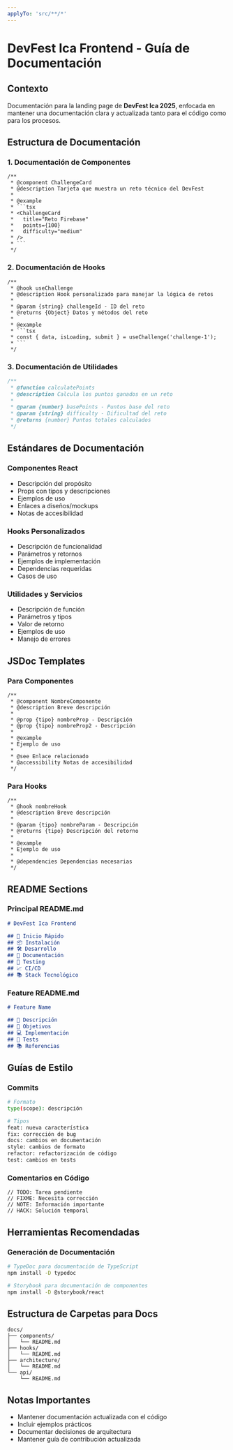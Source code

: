 ```yaml
---
applyTo: 'src/**/*'
---
```


# DevFest Ica Frontend - Guía de Documentación

## Contexto
Documentación para la landing page de **DevFest Ica 2025**, enfocada en mantener una documentación clara y actualizada tanto para el código como para los procesos.

## Estructura de Documentación

### 1. Documentación de Componentes
```tsx
/**
 * @component ChallengeCard
 * @description Tarjeta que muestra un reto técnico del DevFest
 * 
 * @example
 * ```tsx
 * <ChallengeCard
 *   title="Reto Firebase"
 *   points={100}
 *   difficulty="medium"
 * />
 * ```
 */
```

### 2. Documentación de Hooks
```tsx
/**
 * @hook useChallenge
 * @description Hook personalizado para manejar la lógica de retos
 * 
 * @param {string} challengeId - ID del reto
 * @returns {Object} Datos y métodos del reto
 * 
 * @example
 * ```tsx
 * const { data, isLoading, submit } = useChallenge('challenge-1');
 * ```
 */
```

### 3. Documentación de Utilidades
```ts
/**
 * @function calculatePoints
 * @description Calcula los puntos ganados en un reto
 * 
 * @param {number} basePoints - Puntos base del reto
 * @param {string} difficulty - Dificultad del reto
 * @returns {number} Puntos totales calculados
 */
```

## Estándares de Documentación

### Componentes React
- Descripción del propósito
- Props con tipos y descripciones
- Ejemplos de uso
- Enlaces a diseños/mockups
- Notas de accesibilidad

### Hooks Personalizados
- Descripción de funcionalidad
- Parámetros y retornos
- Ejemplos de implementación
- Dependencias requeridas
- Casos de uso

### Utilidades y Servicios
- Descripción de función
- Parámetros y tipos
- Valor de retorno
- Ejemplos de uso
- Manejo de errores

## JSDoc Templates

### Para Componentes
```tsx
/**
 * @component NombreComponente
 * @description Breve descripción
 * 
 * @prop {tipo} nombreProp - Descripción
 * @prop {tipo} nombreProp2 - Descripción
 * 
 * @example
 * Ejemplo de uso
 * 
 * @see Enlace relacionado
 * @accessibility Notas de accesibilidad
 */
```

### Para Hooks
```tsx
/**
 * @hook nombreHook
 * @description Breve descripción
 * 
 * @param {tipo} nombreParam - Descripción
 * @returns {tipo} Descripción del retorno
 * 
 * @example
 * Ejemplo de uso
 * 
 * @dependencies Dependencias necesarias
 */
```

## README Sections

### Principal README.md
```markdown
# DevFest Ica Frontend

## 🚀 Inicio Rápido
## 📦 Instalación
## 🛠️ Desarrollo
## 📝 Documentación
## 🧪 Testing
## 📈 CI/CD
## 📚 Stack Tecnológico
```

### Feature README.md
```markdown
# Feature Name

## 📝 Descripción
## 🎯 Objetivos
## 💻 Implementación
## 🧪 Tests
## 📚 Referencias
```

## Guías de Estilo

### Commits
```bash
# Formato
type(scope): descripción

# Tipos
feat: nueva característica
fix: corrección de bug
docs: cambios en documentación
style: cambios de formato
refactor: refactorización de código
test: cambios en tests
```

### Comentarios en Código
```tsx
// TODO: Tarea pendiente
// FIXME: Necesita corrección
// NOTE: Información importante
// HACK: Solución temporal
```

## Herramientas Recomendadas

### Generación de Documentación
```bash
# TypeDoc para documentación de TypeScript
npm install -D typedoc

# Storybook para documentación de componentes
npm install -D @storybook/react
```

## Estructura de Carpetas para Docs
```
docs/
├── components/
│   └── README.md
├── hooks/
│   └── README.md
├── architecture/
│   └── README.md
└── api/
    └── README.md
```

## Notas Importantes
- Mantener documentación actualizada con el código
- Incluir ejemplos prácticos
- Documentar decisiones de arquitectura
- Mantener guía de contribución actualizada